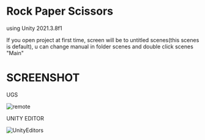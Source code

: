 # Rock Paper Scissors
 
 using Unity 2021.3.8f1
 
 If you open project at first time, screen will be to untitled scenes(this scenes is default), u can change manual in folder scenes and double click scenes "Main"


# SCREENSHOT


UGS


![remote](https://user-images.githubusercontent.com/82191219/202475372-324f7283-586a-4e81-9b99-4afa68f5500c.png)


UNITY EDITOR

![UnityEditors](https://user-images.githubusercontent.com/82191219/202476125-19bce34e-8bd4-4cd2-aa35-6990075e1138.png)

